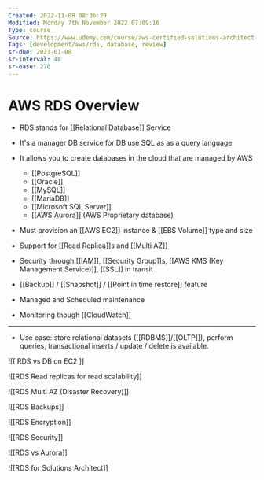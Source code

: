 ```yaml
---
Created: 2022-11-08 08:36:20
Modified: Monday 7th November 2022 07:09:16
Type: course
Source: https://www.udemy.com/course/aws-certified-solutions-architect-associate-saa-c01/?xref=E0Aed11STH4LPUQvCz0GJFABTmM=
Tags: [development/aws/rds, database, review]
sr-due: 2023-01-08
sr-interval: 48
sr-ease: 270
---
```




# AWS RDS Overview

- RDS stands for [[Relational Database]] Service
- It's a manager DB service for DB use SQL as as a query language
- It allows you to create databases in the cloud that are managed by AWS
    - [[PostgreSQL]]
    - [[Oracle]]
    - [[MySQL]]
    - [[MariaDB]]
    - [[Microsoft SQL Server]]
    - [[AWS Aurora]] (AWS Proprietary database)

- Must provision an [[AWS EC2]] instance & [[EBS Volume]] type and size
- Support for [[Read Replica]]s and [[Multi AZ]]
- Security through [[IAM]], [[Security Group]]s, [[AWS KMS (Key Management Service)]], [[SSL]] in transit
- [[Backup]] / [[Snapshot]] / [[Point in time restore]] feature
- Managed and Scheduled maintenance
- Monitoring though [[CloudWatch]]

---

- Use case: store relational datasets ([[RDBMS]]/[[OLTP]]), perform queries, transactional inserts / update / delete is available.


![[ RDS vs DB on EC2 ]]

![[RDS Read replicas for read scalability]]

![[RDS Multi AZ (Disaster Recovery)]]


![[RDS Backups]]

![[RDS Encryption]]

![[RDS Security]]

![[RDS vs Aurora]]

![[RDS for Solutions Architect]]

